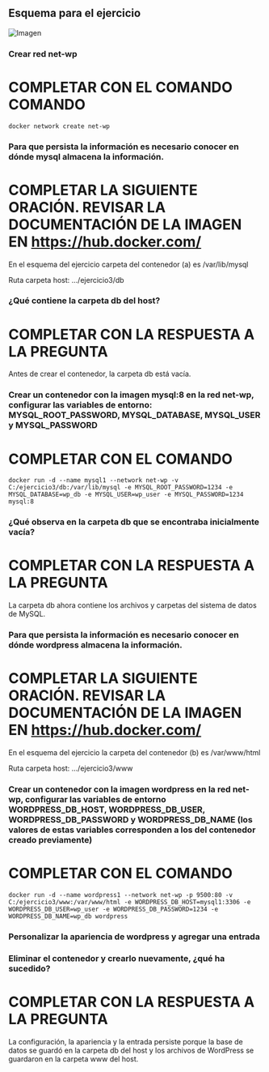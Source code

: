 ## Esquema para el ejercicio
![Imagen](esquema-ejercicio3.PNG)

### Crear red net-wp
# COMPLETAR CON EL COMANDO COMANDO
```
docker network create net-wp
```

### Para que persista la información es necesario conocer en dónde mysql almacena la información.
# COMPLETAR LA SIGUIENTE ORACIÓN. REVISAR LA DOCUMENTACIÓN DE LA IMAGEN EN https://hub.docker.com/
En el esquema del ejercicio carpeta del contenedor (a) es /var/lib/mysql

Ruta carpeta host: .../ejercicio3/db

### ¿Qué contiene la carpeta db del host?
# COMPLETAR CON LA RESPUESTA A LA PREGUNTA
Antes de crear el contenedor, la carpeta db está vacía.

### Crear un contenedor con la imagen mysql:8  en la red net-wp, configurar las variables de entorno: MYSQL_ROOT_PASSWORD, MYSQL_DATABASE, MYSQL_USER y MYSQL_PASSWORD
# COMPLETAR CON EL COMANDO
```
docker run -d --name mysql1 --network net-wp -v C:/ejercicio3/db:/var/lib/mysql -e MYSQL_ROOT_PASSWORD=1234 -e MYSQL_DATABASE=wp_db -e MYSQL_USER=wp_user -e MYSQL_PASSWORD=1234 mysql:8
``` 

### ¿Qué observa en la carpeta db que se encontraba inicialmente vacía?
# COMPLETAR CON LA RESPUESTA A LA PREGUNTA
La carpeta db ahora contiene los archivos y carpetas del sistema de datos de MySQL.

### Para que persista la información es necesario conocer en dónde wordpress almacena la información.
# COMPLETAR LA SIGUIENTE ORACIÓN. REVISAR LA DOCUMENTACIÓN DE LA IMAGEN EN https://hub.docker.com/
En el esquema del ejercicio la carpeta del contenedor (b) es /var/www/html

Ruta carpeta host: .../ejercicio3/www

### Crear un contenedor con la imagen wordpress en la red net-wp, configurar las variables de entorno WORDPRESS_DB_HOST, WORDPRESS_DB_USER, WORDPRESS_DB_PASSWORD y WORDPRESS_DB_NAME (los valores de estas variables corresponden a los del contenedor creado previamente)
# COMPLETAR CON EL COMANDO
```
docker run -d --name wordpress1 --network net-wp -p 9500:80 -v C:/ejercicio3/www:/var/www/html -e WORDPRESS_DB_HOST=mysql1:3306 -e WORDPRESS_DB_USER=wp_user -e WORDPRESS_DB_PASSWORD=1234 -e WORDPRESS_DB_NAME=wp_db wordpress
```

### Personalizar la apariencia de wordpress y agregar una entrada

### Eliminar el contenedor y crearlo nuevamente, ¿qué ha sucedido?

# COMPLETAR CON LA RESPUESTA A LA PREGUNTA 
La configuración, la apariencia y la entrada persiste porque la base de datos se guardó en la carpeta db del host y los archivos de WordPress se guardaron en la carpeta www del host.
